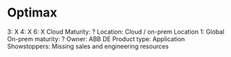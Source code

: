 # Optimax

3: X
 4: X
 6: X
Cloud Maturity: ?
Location: Cloud / on-prem
Location 1: Global
On-prem maturity: ?
Owner: ABB DE
Product type: Application
Showstoppers: Missing sales  and engineering resources